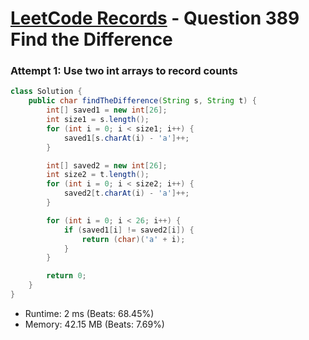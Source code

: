 # [LeetCode Records](../README.md) - Question 389 Find the Difference

### Attempt 1: Use two int arrays to record counts
```java
class Solution {
    public char findTheDifference(String s, String t) {
        int[] saved1 = new int[26];
        int size1 = s.length();
        for (int i = 0; i < size1; i++) {
            saved1[s.charAt(i) - 'a']++;
        }

        int[] saved2 = new int[26];
        int size2 = t.length();
        for (int i = 0; i < size2; i++) {
            saved2[t.charAt(i) - 'a']++;
        }

        for (int i = 0; i < 26; i++) {
            if (saved1[i] != saved2[i]) {
                return (char)('a' + i);
            }
        }

        return 0;
    }
}
```
- Runtime: 2 ms (Beats: 68.45%)
- Memory: 42.15 MB (Beats: 7.69%)

<br>

